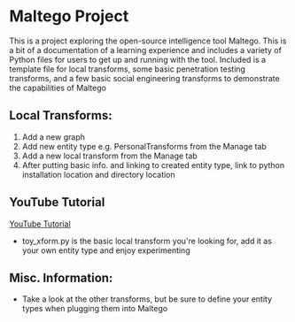 Maltego Project
===============
This is a project exploring the open-source intelligence tool Maltego. This is a bit of a documentation of a learning experience and includes a variety of Python files for users to get up and running with the tool. Included is a template file for local transforms, some basic penetration testing transforms, and a few basic social engineering transforms to demonstrate the capabilities of Maltego

## Local Transforms:

1. Add a new graph
2. Add new entity type e.g. PersonalTransforms from the Manage tab
3. Add a new local transform from the Manage tab
4. After putting basic info. and linking to created entity type, link to python installation location and directory location

## YouTube Tutorial
[YouTube Tutorial](http://http://youtu.be/5mPVTOFe3E8)
- toy\_xform.py is the basic local transform you're looking for, add it as your own entity type and enjoy experimenting

## Misc. Information:
- Take a look at the other transforms, but be sure to define your entity types when plugging them into Maltego

